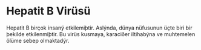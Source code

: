 # Hepatit B Virüsü

Hepatit B birçok insaný etkilemiþtir. Aslýnda, dünya nüfusunun üçte biri bir
þekilde etkilenmiþtir. Bu virüs kusmaya, karaciðer iltihabýna ve muhtemelen
ölüme sebep olmaktadýr.
